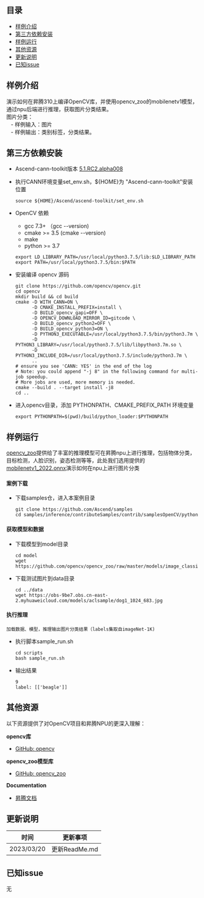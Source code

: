## 目录

  - [样例介绍](#样例介绍)
  - [第三方依赖安装](#第三方依赖安装)
  - [样例运行](#样例运行)
  - [其他资源](#其他资源)
  - [更新说明](#更新说明)
  - [已知issue](#已知issue)
    
## 样例介绍

  演示如何在昇腾310上编译OpenCV库，并使用opencv_zoo的mobilenetv1模型，通过npu后端进行推理，获取图片分类结果。  
  图片分类：  
  &nbsp;&nbsp;    - 样例输入：图片  
  &nbsp;&nbsp;    - 样例输出：类别标签，分类结果。  

## 第三方依赖安装

  - Ascend-cann-toolkit版本 [5.1.RC2.alpha008](https://www.hiascend.com/software/cann/community-history)

  - 执行CANN环境变量set_env.sh，${HOME}为 "Ascend-cann-toolkit"安装位置
      ```
      source ${HOME}/Ascend/ascend-toolkit/set_env.sh  
      ```
  - OpenCV 依赖
      - gcc 7.3+        （gcc --version)
      - cmake >= 3.5  (cmake --version)  
      - make
      - python >= 3.7
      ```
      export LD_LIBRARY_PATH=/usr/local/python3.7.5/lib:$LD_LIBRARY_PATH
      export PATH=/usr/local/python3.7.5/bin:$PATH
      ```
  - 安装编译 opencv 源码
      ```
      git clone https://github.com/opencv/opencv.git
      cd opencv
      mkdir build && cd build
      cmake -D WITH_CANN=ON \
            -D CMAKE_INSTALL_PREFIX=install \
            -D BUILD_opencv_gapi=OFF \
            -D OPENCV_DOWNLOAD_MIRROR_ID=gitcode \
            -D BUILD_opencv_python2=OFF \
            -D BUILD_opencv_python3=ON \
            -D PYTHON3_EXECUTABLE=/usr/local/python3.7.5/bin/python3.7m \
            -D PYTHON3_LIBRARY=/usr/local/python3.7.5/lib/libpython3.7m.so \
            -D PYTHON3_INCLUDE_DIR=/usr/local/python3.7.5/include/python3.7m \
            ..
      # ensure you see 'CANN: YES' in the end of the log
      # Note: you could append "-j 8" in the following command for multi-job speedup.
      # More jobs are used, more memory is needed.
      cmake --build . --target install -j8
      cd ..
      ```
  - 进入opencv目录，添加 PYTHONPATH、CMAKE_PREFIX_PATH 环境变量
      ```
      export PYTHONPATH=$(pwd)/build/python_loader:$PYTHONPATH
      ```
## 样例运行
  [opencv_zoo](https://github.com/opencv/opencv)提供给了丰富的推理模型可在昇腾npu上进行推理，包括物体分类，目标检测，人脸识别，姿态检测等等，此处我们选用提供的[mobilenetv1_2022.onnx](https://github.com/opencv/opencv_zoo/raw/master/models/image_classification_mobilenet/image_classification_mobilenetv1_2022apr.onnx)演示如何在npu上进行图片分类

#### 案例下载 
  - 下载samples仓，进入本案例目录
    ```
    git clone https://github.com/Ascend/samples
    cd samples/inference/contributeSamples/contrib/samplesOpenCV/python
    ```

#### 获取模型和数据
  - 下载模型到model目录
    ```
    cd model
    wget https://github.com/opencv/opencv_zoo/raw/master/models/image_classification_mobilenet/image_classification_mobilenetv1_2022apr.onnx
    ```
  - 下载测试图片到data目录 
    ```
    cd ../data
    wget https://obs-9be7.obs.cn-east-2.myhuaweicloud.com/models/aclsample/dog1_1024_683.jpg
    ```
  
#### 执行推理
    加载数据、模型，推理输出图片分类结果（labels集取自imageNet-1K)
  - 执行脚本sample_run.sh
    ```
    cd scripts
    bash sample_run.sh 
    ```    
  - 输出结果  
    ```
    9
    label: [['beagle']]
    ```           

## 其他资源

以下资源提供了对OpenCV项目和昇腾NPU的更深入理解：

**opencv库**
- [GitHub: opencv](https://github.com/opencv/opencv)

**opencv_zoo模型库**
- [GitHub: opencv_zoo](https://github.com/opencv/opencv_zoo)

**Documentation**

- [昇腾文档](https://www.hiascend.com/document?tag=community-developer)

## 更新说明
  | 时间 | 更新事项 |
|----|------|
| 2023/03/20 | 更新ReadMe.md|
  
## 已知issue
   无
